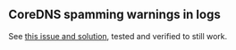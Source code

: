 ## CoreDNS spamming warnings in logs
See [this issue and solution](https://github.com/coredns/coredns/issues/3600), tested and verified to still work.